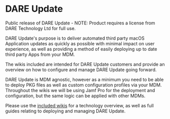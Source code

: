 # DARE Update
Public release of DARE Update - NOTE: Product requires a license from DARE Technology Ltd for full use.

DARE Update's purpose is to deliver automated third party macOS Application updates as quickly as possible with minimal impact on user experience, as well as providing a method of easily deploying up to date third party Apps from your MDM.

The wikis included are intended for DARE Update customers and provide an overview on how to configure and manage DARE Update going forward.

DARE Update is MDM agnostic, however as a minimum you need to be able to deploy PKG files as well as custom configuration profiles via your MDM. Throughout the wikis we will be using Jamf Pro for the deployment and configuration, but the same logic can be applied with other MDMs.

Please use the [included wikis](https://github.com/dare-tech/dareupdate-public/wiki)  for a technology overview, as well as full guides relating to deploying and managing DARE Update.
